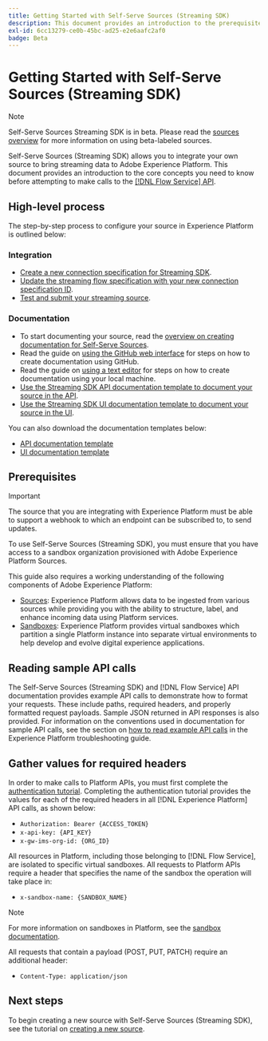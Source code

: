 ```yaml
---
title: Getting Started with Self-Serve Sources (Streaming SDK)
description: This document provides an introduction to the prerequisite information you need to know before attempting to create a new source using Self-Serve Sources (Streaming SDK).
exl-id: 6cc13279-ce0b-45bc-ad25-e2e6aafc2af0
badge: Beta
---
```

# Getting Started with Self-Serve Sources (Streaming SDK)

>[!NOTE]
>
>Self-Serve Sources Streaming SDK is in beta. Please read the [sources overview](../../home.md#terms-and-conditions) for more information on using beta-labeled sources.

Self-Serve Sources (Streaming SDK) allows you to integrate your own source to bring streaming data to Adobe Experience Platform. This document provides an introduction to the core concepts you need to know before attempting to make calls to the [[!DNL Flow Service] API](https://www.adobe.io/apis/experienceplatform/home/api-reference.html#!acpdr/swagger-specs/flow-service.yaml).

## High-level process

The step-by-step process to configure your source in Experience Platform is outlined below:

### Integration

* [Create a new connection specification for Streaming SDK](create.md).
* [Update the streaming flow specification with your new connection specification ID](update-flow-specs.md).
* [Test and submit your streaming source](submit.md).

### Documentation

* To start documenting your source, read the [overview on creating documentation for Self-Serve Sources](../documentation/doc-overview.md).
* Read the guide on [using the GitHub web interface](../documentation/github.md) for steps on how to create documentation using GitHub.
* Read the guide on [using a text editor](../documentation/text-editor.md) for steps on how to create documentation using your local machine.
* [Use the Streaming SDK API documentation template to document your source in the API](streaming-template-api.md).
* [Use the Streaming SDK UI documentation template to document your source in the UI](streaming-template-ui.md).

You can also download the documentation templates below:

* [API documentation template](../assets/streaming/streaming-template-api.zip)
* [UI documentation template](../assets/streaming/streaming-template-ui.zip)

## Prerequisites

>[!IMPORTANT]
>
>The source that you are integrating with Experience Platform must be able to support a webhook to which an endpoint can be subscribed to, to send updates.

To use Self-Serve Sources (Streaming SDK), you must ensure that you have access to a sandbox organization provisioned with Adobe Experience Platform Sources.

This guide also requires a working understanding of the following components of Adobe Experience Platform:

* [Sources](../../home.md): Experience Platform allows data to be ingested from various sources while providing you with the ability to structure, label, and enhance incoming data using Platform services.
* [Sandboxes](../../../sandboxes/home.md): Experience Platform provides virtual sandboxes which partition a single Platform instance into separate virtual environments to help develop and evolve digital experience applications.

## Reading sample API calls

The Self-Serve Sources (Streaming SDK) and [!DNL Flow Service] API documentation provides example API calls to demonstrate how to format your requests. These include paths, required headers, and properly formatted request payloads. Sample JSON returned in API responses is also provided. For information on the conventions used in documentation for sample API calls, see the section on [how to read example API calls](../../../landing/troubleshooting.md#how-do-i-format-an-api-request) in the Experience Platform troubleshooting guide.

## Gather values for required headers

In order to make calls to Platform APIs, you must first complete the [authentication tutorial](https://www.adobe.com/go/platform-api-authentication-en). Completing the authentication tutorial provides the values for each of the required headers in all [!DNL Experience Platform] API calls, as shown below:

* `Authorization: Bearer {ACCESS_TOKEN}`
* `x-api-key: {API_KEY}`
* `x-gw-ims-org-id: {ORG_ID}`

All resources in Platform, including those belonging to [!DNL Flow Service], are isolated to specific virtual sandboxes. All requests to Platform APIs require a header that specifies the name of the sandbox the operation will take place in:

* `x-sandbox-name: {SANDBOX_NAME}`

>[!NOTE]
>
>For more information on sandboxes in Platform, see the [sandbox documentation](../../../sandboxes/home.md). 

All requests that contain a payload (POST, PUT, PATCH) require an additional header:

* `Content-Type: application/json`

## Next steps

To begin creating a new source with Self-Serve Sources (Streaming SDK), see the tutorial on [creating a new source](./create.md).
